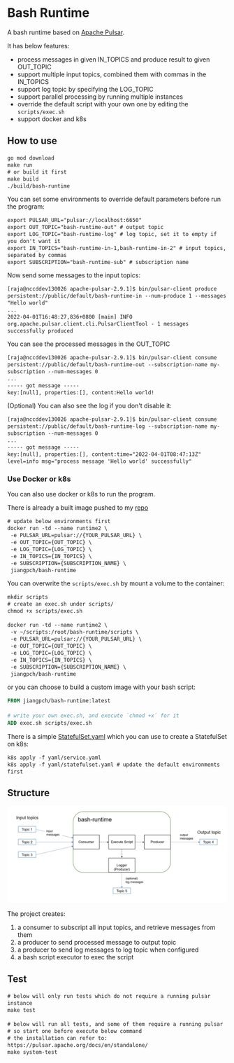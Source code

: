 # Bash Runtime

A bash runtime based on [Apache Pulsar](https://pulsar.apache.org/docs/en/concepts-overview/).

It has below features:

- process messages in given IN_TOPICS and produce result to given OUT_TOPIC
- support multiple input topics, combined them with commas in the IN_TOPICS
- support log topic by specifying the LOG_TOPIC
- support parallel processing by running multiple instances
- override the default script with your own one by editing the `scripts/exec.sh`
- support docker and k8s

## How to use

```shell
go mod download
make run 
# or build it first
make build
./build/bash-runtime
```

You can set some environments to override default parameters before run the program:

```shell
export PULSAR_URL="pulsar://localhost:6650"
export OUT_TOPIC="bash-runtime-out" # output topic
export LOG_TOPIC="bash-runtime-log" # log topic, set it to empty if you don't want it
export IN_TOPICS="bash-runtime-in-1,bash-runtime-in-2" # input topics, separated by commas
export SUBSCRIPTION="bash-runtime-sub" # subscription name
```

Now send some messages to the input topics:

```shell
[raja@nccddev130026 apache-pulsar-2.9.1]$ bin/pulsar-client produce persistent://public/default/bash-runtime-in --num-produce 1 --messages "Hello world"
...
2022-04-01T16:48:27,836+0800 [main] INFO  org.apache.pulsar.client.cli.PulsarClientTool - 1 messages successfully produced

```

You can see the processed messages in the OUT_TOPIC
```shell
[raja@nccddev130026 apache-pulsar-2.9.1]$ bin/pulsar-client consume persistent://public/default/bash-runtime-out --subscription-name my-subscription --num-messages 0
...
----- got message -----
key:[null], properties:[], content:Hello world!
```

(Optional) You can also see the log if you don't disable it:
```shell
[raja@nccddev130026 apache-pulsar-2.9.1]$ bin/pulsar-client consume persistent://public/default/bash-runtime-log --subscription-name my-subscription --num-messages 0
...
----- got message -----
key:[null], properties:[], content:time="2022-04-01T08:47:13Z" level=info msg="process message 'Hello world' successfully"
```

### Use Docker or k8s

You can also use docker or k8s to run the program.

There is already a built image pushed to my [repo](https://hub.docker.com/repository/docker/jiangpch/bash-runtime/general)

```shell
# update below environments first
docker run -td --name runtime2 \
 -e PULSAR_URL=pulsar://{YOUR_PULSAR_URL} \
 -e OUT_TOPIC={OUT_TOPIC} \
 -e LOG_TOPIC={LOG_TOPIC} \
 -e IN_TOPICS={IN_TOPICS} \
 -e SUBSCRIPTION={SUBSCRIPTION_NAME} \
 jiangpch/bash-runtime
```

You can overwrite the `scripts/exec.sh` by mount a volume to the container:

```shell
mkdir scripts
# create an exec.sh under scripts/
chmod +x scripts/exec.sh

docker run -td --name runtime2 \
 -v ~/scripts:/root/bash-runtime/scripts \
 -e PULSAR_URL=pulsar://{YOUR_PULSAR_URL} \
 -e OUT_TOPIC={OUT_TOPIC} \
 -e LOG_TOPIC={LOG_TOPIC} \
 -e IN_TOPICS={IN_TOPICS} \
 -e SUBSCRIPTION={SUBSCRIPTION_NAME} \
 jiangpch/bash-runtime
```

or you can choose to build a custom image with your bash script:

```dockerfile
FROM jiangpch/bash-runtime:latest

# write your own exec.sh, and execute `chmod +x` for it
ADD exec.sh scripts/exec.sh
```

There is a simple [StatefulSet.yaml](./yaml/statefulset.yaml) which you can use to create a StatefulSet on k8s:
```shell
k8s apply -f yaml/service.yaml
k8s apply -f yaml/statefulset.yaml # update the default environments first
```

## Structure

![structure](./docs/images/structure.jpg)

The project creates:
1. a consumer to subscript all input topics, and retrieve messages from them
2. a producer to send processed message to output topic
3. a producer to send log messages to log topic when configured
4. a bash script executor to exec the script

## Test

```shell
# below will only run tests which do not require a running pulsar instance
make test

# below will run all tests, and some of them require a running pulsar
# so start one before execute below command
# the installation can refer to: https://pulsar.apache.org/docs/en/standalone/
make system-test
```

